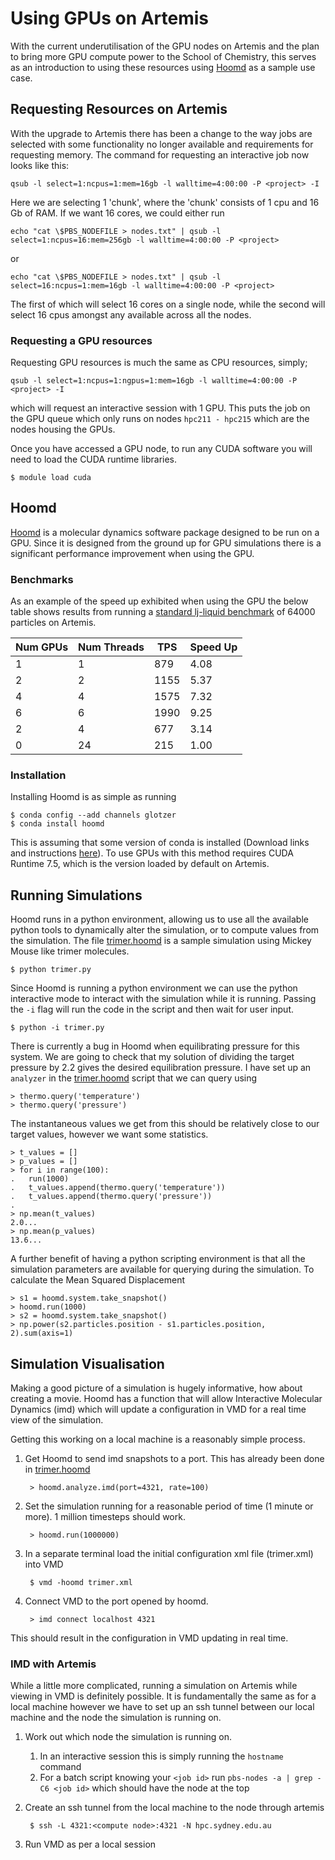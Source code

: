 Using GPUs on Artemis
=====================

With the current underutilisation of the GPU nodes on Artemis and the plan to bring more GPU compute power to the School of Chemistry, this serves as an introduction to using these resources using [Hoomd](http://glotzerlab.engin.umich.edu/hoomd-blue/index.html) as a sample use case.


Requesting Resources on Artemis
-------------------------------

With the upgrade to Artemis there has been a change to the way jobs are selected with some functionality no longer available and requirements for requesting memory. The command for requesting an interactive job now looks like this:

    qsub -l select=1:ncpus=1:mem=16gb -l walltime=4:00:00 -P <project> -I

Here we are selecting 1 'chunk', where the 'chunk' consists of 1 cpu and 16 Gb of RAM. If we want 16 cores, we could either run 

    echo "cat \$PBS_NODEFILE > nodes.txt" | qsub -l select=1:ncpus=16:mem=256gb -l walltime=4:00:00 -P <project>

or 

    echo "cat \$PBS_NODEFILE > nodes.txt" | qsub -l select=16:ncpus=1:mem=16gb -l walltime=4:00:00 -P <project>

The first of which will select 16 cores on a single node, while the second will select 16 cpus amongst any available across all the nodes.

### Requesting a GPU resources

Requesting GPU resources is much the same as CPU resources, simply;

    qsub -l select=1:ncpus=1:ngpus=1:mem=16gb -l walltime=4:00:00 -P <project> -I

which will request an interactive session with 1 GPU. This puts the job on the GPU queue which only runs on nodes `hpc211 - hpc215` which are the nodes housing the GPUs.

Once you have accessed a GPU node, to run any CUDA software you will need to load the CUDA runtime libraries.

    $ module load cuda

Hoomd
-----

[Hoomd](http://glotzerlab.engin.umich.edu/hoomd-blue/index.html) is a molecular dynamics software package designed to be run on a GPU. Since it is designed from the ground up for GPU simulations there is a significant performance improvement when using the GPU.

### Benchmarks

As an example of the speed up exhibited when using the GPU the below table shows results from running a [standard lj-liquid benchmark](http://nbviewer.jupyter.org/github/joaander/hoomd-benchmarks/blob/master/lj-liquid.ipynb) of 64000 particles on Artemis.

| Num GPUs  | Num Threads | TPS  | Speed Up |
| --------- | ----------  | ---- | -------  |
| 1         | 1           | 879  | 4.08     |
| 2         | 2           | 1155 | 5.37     |
| 4         | 4           | 1575 | 7.32     |
| 6         | 6           | 1990 | 9.25     |
| 2         | 4           | 677  | 3.14     |
| 0         | 24          | 215  | 1.00     |


### Installation

Installing Hoomd is as simple as running

    $ conda config --add channels glotzer
    $ conda install hoomd

This is assuming that some version of conda is installed (Download links and instructions [here](http://conda.pydata.org/miniconda.html)). To use GPUs with this method requires CUDA Runtime 7.5, which is the version loaded by default on Artemis.


Running Simulations
-------------------

Hoomd runs in a python environment, allowing us to use all the available python tools to dynamically alter the simulation, or to compute values from the simulation. The file [trimer.hoomd](trimer.hoomd) is a sample simulation using Mickey Mouse like trimer molecules.

    $ python trimer.py

Since Hoomd is running a python environment we can use the python interactive mode to interact with the simulation while it is running. Passing the `-i` flag will run the code in the script and then wait for user input.

    $ python -i trimer.py

There is currently a bug in Hoomd when equilibrating pressure for this system. We are going to check that my solution of dividing the target pressure by 2.2 gives the desired equilibration pressure. I have set up an `analyzer` in the [trimer.hoomd](trimer.hoomd) script that we can query using

    > thermo.query('temperature')
    > thermo.query('pressure')

The instantaneous values we get from this should be relatively close to our target values, however we want some statistics.

    > t_values = []
    > p_values = []
    > for i in range(100):
    .   run(1000)
    .   t_values.append(thermo.query('temperature'))
    .   t_values.append(thermo.query('pressure'))
    .
    > np.mean(t_values)
    2.0...
    > np.mean(p_values)
    13.6...

A further benefit of having a python scripting environment is that all the simulation parameters are available for querying during the simulation. To calculate the Mean Squared Displacement

    > s1 = hoomd.system.take_snapshot()
    > hoomd.run(1000)
    > s2 = hoomd.system.take_snapshot()
    > np.power(s2.particles.position - s1.particles.position, 2).sum(axis=1)

Simulation Visualisation
------------------------

Making a good picture of a simulation is hugely informative, how about creating a movie. Hoomd has a function that will allow Interactive Molecular Dynamics (imd) which will update a configuration in VMD for a real time view of the simulation.

Getting this working on a local machine is a reasonably simple process. 

1. Get Hoomd to send imd snapshots to a port. This has already been done in [trimer.hoomd](trimer.hoomd)

        > hoomd.analyze.imd(port=4321, rate=100)

2. Set the simulation running for a reasonable period of time (1 minute or more). 1 million timesteps should work.

        > hoomd.run(1000000)

3. In a separate terminal load the initial configuration xml file (trimer.xml) into VMD

        $ vmd -hoomd trimer.xml

4. Connect VMD to the port opened by hoomd.

        > imd connect localhost 4321

This should result in the configuration in VMD updating in real time.


### IMD with Artemis

While a little more complicated, running a simulation on Artemis while viewing in VMD is definitely possible. It is fundamentally the same as for a local machine however we have to set up an ssh tunnel between our local machine and the node the simulation is running on.

1. Work out which node the simulation is running on.
    1. In an interactive session this is simply running the `hostname` command
    2. For a batch script knowing your `<job id>` run `pbs-nodes -a | grep -C6 <job id>` which should have the node at the top
2. Create an ssh tunnel from the local machine to the node through artemis

        $ ssh -L 4321:<compute node>:4321 -N hpc.sydney.edu.au

3. Run VMD as per a local session

